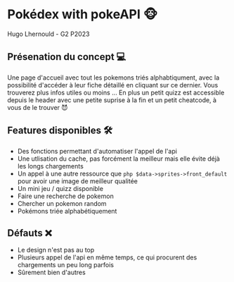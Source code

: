 # Pokédex with pokeAPI 🐵
Hugo Lhernould - G2 P2023

## Présenation du concept 💻

Une page d'accueil avec tout les pokemons triés alphabtiqument, avec la possibilité d'accéder à leur fiche détaillé en cliquant sur ce dernier. Vous trouverez plus infos utiles ou moins ... En plus un petit quizz est accessible depuis le header avec une petite suprise à la fin et un petit cheatcode, à vous de le trouver 😈

## Features disponibles 🛠

- Des fonctions permettant d'automatiser l'appel de l'api
- Une utlisation du cache, pas forcément la meilleur mais elle évite déjà les longs chargements
- Un appel à une autre ressource que ```php $data->sprites->front_default ``` pour avoir une image de meilleur qualitée
- Un mini jeu / quizz disponible
- Faire une recherche de pokemon
- Chercher un pokemon random
- Pokémons triée alphabétiquement

## Défauts ❌

- Le design n'est pas au top
- Plusieurs appel de l'api en même temps, ce qui procurent des chargements un peu long parfois
- Sûrement bien d'autres

